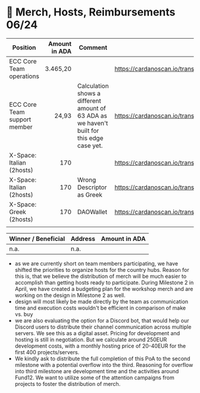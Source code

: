 # 🦄 Merch, Hosts, Reimbursements 06/24

<table><thead><tr><th width="308">Position</th><th width="135" align="right">Amount in ADA</th><th width="204">Comment</th><th width="163" data-type="content-ref">Tx</th></tr></thead><tbody><tr><td>ECC Core Team operations</td><td align="right">3.465,20</td><td></td><td><a href="https://cardanoscan.io/transaction/56985e3a1f1286a981ac0d0fb050930e5c265ec1013e67a3a70a2757513a3189">https://cardanoscan.io/transaction/56985e3a1f1286a981ac0d0fb050930e5c265ec1013e67a3a70a2757513a3189</a></td></tr><tr><td>ECC Core Team support member</td><td align="right">24,93</td><td>Calculation shows a different amount of 63 ADA as we haven't built for this edge case yet.</td><td><a href="https://cardanoscan.io/transaction/4cf0d6289e40acca8f0c5231601bf8af1900738319acb0965164d746fb4a522b">https://cardanoscan.io/transaction/4cf0d6289e40acca8f0c5231601bf8af1900738319acb0965164d746fb4a522b</a></td></tr><tr><td>X-Space: Italian (2hosts)</td><td align="right">170</td><td></td><td><a href="https://cardanoscan.io/transaction/a1640ad254b1c32efd7475a08f846f2fe6b5f0175f115b196ce3d5a8a4285f46">https://cardanoscan.io/transaction/a1640ad254b1c32efd7475a08f846f2fe6b5f0175f115b196ce3d5a8a4285f46</a></td></tr><tr><td>X-Space: Italian (2hosts)</td><td align="right">170</td><td>Wrong Descriptor as Greek</td><td><a href="https://cardanoscan.io/transaction/cfc66d544f746d5cd307fbcdeffc83337b23a9295b5bd83e0bf2ba1805879f03">https://cardanoscan.io/transaction/cfc66d544f746d5cd307fbcdeffc83337b23a9295b5bd83e0bf2ba1805879f03</a></td></tr><tr><td>X-Space: Greek (2hosts)</td><td align="right">170</td><td>DAOWallet</td><td><a href="https://cardanoscan.io/transaction/ea7be99323a31767976c33357256c82d2241cb7b2f9b43b57807c7fc62e76959">https://cardanoscan.io/transaction/ea7be99323a31767976c33357256c82d2241cb7b2f9b43b57807c7fc62e76959</a></td></tr><tr><td></td><td align="right"></td><td></td><td></td></tr></tbody></table>

| Winner / Beneficial | Address | Amount in ADA |
| ------------------- | ------- | :-----------: |
| n.a.                | n.a.    |               |

* as we are currently short on team members participating, we have shifted the priorities to organize hosts for the country hubs. Reason for this is, that we believe the distribution of merch will be much easier to accomplish than getting hosts ready to participate. During Milestone 2 in April, we have created a budgeting plan for the workshop merch and are working on the design in Milestone 2 as well.
* design will most likely be made directly by the team as communication time and execution costs wouldn't be efficient in comparison of make vs. buy
* we are also evaluating the option for a Discord bot, that would help our Discord users to distribute their channel communication across multiple servers. We see this as a digital asset. Pricing for development and hosting is still in negotiation. But we calculate around 250EUR development costs, with a monthly hosting price of 20-40EUR for the first 400 projects/servers.
* We kindly ask to distribute the full completion of this PoA to the second milestone with a potential overflow into the third. Reasoning for overflow into third milestone are development time and the activities around Fund12. We want to utilize some of the attention campaigns from projects to foster the distribution of merch.

